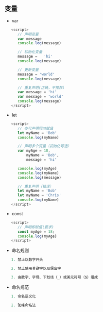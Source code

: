 ## 变量

- var

```JavaScript
   <script>
      // 声明变量
      var message
      console.log(message)

      // 初始化变量
      message =   'hi'
      console.log(message)

      // 更新变量
      message = 'world'
      console.log(message)

      // 重复声明(正确，不推荐)
      var message = 'hi'
      var message = 'world'
      console.log(message)
   </script>
```

- let

```JavaScript
   <script>
      // 亦可声明同时赋值
      let myName = 'Bob'
      console.log(myName)

      // 声明多个变量（初始化可选）
      var myAge = 18,
          myName = 'Bob',
          message = 'hi'

      console.log(myAge)   
      console.log(myName)
      console.log(message)

      // 重复声明（错误）
      let myName = 'Bob'
      let myName = 'Chris'
      console.log(myName)
   </script>
```

- const

```JavaScript
   <script>
      // 声明即赋值(要求)
      const myAge = 18;
      console.log(myAge)
   </script>
```

- 命名规则

```JavaScript
   1. 禁止以数字开头

   2. 禁止使用关键字以及保留字

   3. 由数字、字母、下划线（_）或美元符号（$）组成
```

- 命名规范

```javascript
   1. 命名语义化

   2. 驼峰命名法
```

<!-- // 没有var也可以声明变量（不推荐）仅声明，不赋值
// 可以先使用再声明（不合理）

// 5.1var声明（ECS6之前）
// 没有块级作用域
// #### 5.2let声明
// 有块级作用域 -->
